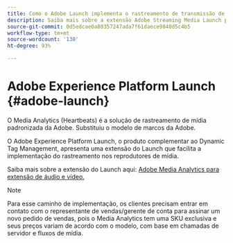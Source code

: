 ```yaml
---
title: Como o Adobe Launch implementa o rastreamento de transmissão de mídia?
description: Saiba mais sobre a extensão Adobe Streaming Media Launch para transmissão de mídia.
source-git-commit: 0d5edcae0a80357247ada7f61daece9840d5c4b5
workflow-type: tm+mt
source-wordcount: '130'
ht-degree: 93%

---
```



# Adobe Experience Platform Launch {#adobe-launch}

O Media Analytics (Heartbeats) é a solução de rastreamento de mídia padronizada da Adobe. Substituiu o modelo de marcos da Adobe.

O Adobe Experience Platform Launch, o produto complementar ao Dynamic Tag Management, apresenta uma extensão do Launch que facilita a implementação do rastreamento nos reprodutores de mídia.

Saiba mais sobre a extensão do Launch aqui: [Adobe Media Analytics para extensão de áudio e vídeo.](https://experienceleague.adobe.com/docs/launch/using/extensions-ref/adobe-extension/media-analytics-extension/overview.html)

>[!NOTE]
>
>Para esse caminho de implementação, os clientes precisam entrar em contato com o representante de vendas/gerente de conta para assinar um novo pedido de vendas, pois o Media Analytics tem uma SKU exclusiva e seus preços variam de acordo com o modelo, com base em chamadas de servidor e fluxos de mídia.
